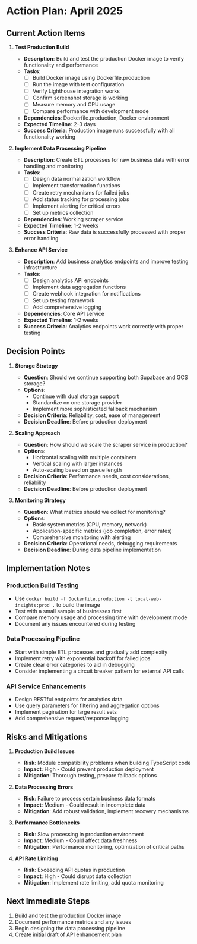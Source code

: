 
# Action Plan: April 2025

## Current Action Items

1. **Test Production Build**
   - **Description**: Build and test the production Docker image to verify functionality and performance
   - **Tasks**:
     - [ ] Build Docker image using Dockerfile.production
     - [ ] Run the image with test configuration
     - [ ] Verify Lighthouse integration works
     - [ ] Confirm screenshot storage is working
     - [ ] Measure memory and CPU usage
     - [ ] Compare performance with development mode
   - **Dependencies**: Dockerfile.production, Docker environment
   - **Expected Timeline**: 2-3 days
   - **Success Criteria**: Production image runs successfully with all functionality working

2. **Implement Data Processing Pipeline**
   - **Description**: Create ETL processes for raw business data with error handling and monitoring
   - **Tasks**:
     - [ ] Design data normalization workflow
     - [ ] Implement transformation functions
     - [ ] Create retry mechanisms for failed jobs
     - [ ] Add status tracking for processing jobs
     - [ ] Implement alerting for critical errors
     - [ ] Set up metrics collection
   - **Dependencies**: Working scraper service
   - **Expected Timeline**: 1-2 weeks
   - **Success Criteria**: Raw data is successfully processed with proper error handling

3. **Enhance API Service**
   - **Description**: Add business analytics endpoints and improve testing infrastructure
   - **Tasks**:
     - [ ] Design analytics API endpoints
     - [ ] Implement data aggregation functions
     - [ ] Create webhook integration for notifications
     - [ ] Set up testing framework
     - [ ] Add comprehensive logging
   - **Dependencies**: Core API service
   - **Expected Timeline**: 1-2 weeks
   - **Success Criteria**: Analytics endpoints work correctly with proper testing

## Decision Points

1. **Storage Strategy**
   - **Question**: Should we continue supporting both Supabase and GCS storage?
   - **Options**:
     - Continue with dual storage support
     - Standardize on one storage provider
     - Implement more sophisticated fallback mechanism
   - **Decision Criteria**: Reliability, cost, ease of management
   - **Decision Deadline**: Before production deployment

2. **Scaling Approach**
   - **Question**: How should we scale the scraper service in production?
   - **Options**:
     - Horizontal scaling with multiple containers
     - Vertical scaling with larger instances
     - Auto-scaling based on queue length
   - **Decision Criteria**: Performance needs, cost considerations, reliability
   - **Decision Deadline**: Before production deployment

3. **Monitoring Strategy**
   - **Question**: What metrics should we collect for monitoring?
   - **Options**:
     - Basic system metrics (CPU, memory, network)
     - Application-specific metrics (job completion, error rates)
     - Comprehensive monitoring with alerting
   - **Decision Criteria**: Operational needs, debugging requirements
   - **Decision Deadline**: During data pipeline implementation

## Implementation Notes

### Production Build Testing
- Use `docker build -f Dockerfile.production -t local-web-insights:prod .` to build the image
- Test with a small sample of businesses first
- Compare memory usage and processing time with development mode
- Document any issues encountered during testing

### Data Processing Pipeline
- Start with simple ETL processes and gradually add complexity
- Implement retry with exponential backoff for failed jobs
- Create clear error categories to aid in debugging
- Consider implementing a circuit breaker pattern for external API calls

### API Service Enhancements
- Design RESTful endpoints for analytics data
- Use query parameters for filtering and aggregation options
- Implement pagination for large result sets
- Add comprehensive request/response logging

## Risks and Mitigations

1. **Production Build Issues**
   - **Risk**: Module compatibility problems when building TypeScript code
   - **Impact**: High - Could prevent production deployment
   - **Mitigation**: Thorough testing, prepare fallback options

2. **Data Processing Errors**
   - **Risk**: Failure to process certain business data formats
   - **Impact**: Medium - Could result in incomplete data
   - **Mitigation**: Add robust validation, implement recovery mechanisms

3. **Performance Bottlenecks**
   - **Risk**: Slow processing in production environment
   - **Impact**: Medium - Could affect data freshness
   - **Mitigation**: Performance monitoring, optimization of critical paths

4. **API Rate Limiting**
   - **Risk**: Exceeding API quotas in production
   - **Impact**: High - Could disrupt data collection
   - **Mitigation**: Implement rate limiting, add quota monitoring

## Next Immediate Steps

1. Build and test the production Docker image
2. Document performance metrics and any issues
3. Begin designing the data processing pipeline
4. Create initial draft of API enhancement plan
